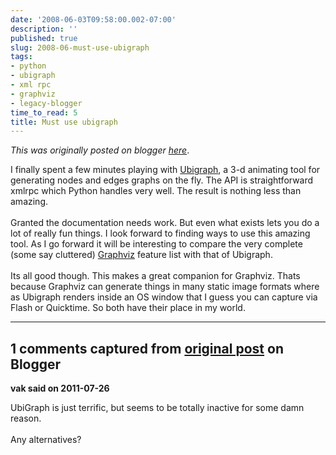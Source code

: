 ```yaml
---
date: '2008-06-03T09:58:00.002-07:00'
description: ''
published: true
slug: 2008-06-must-use-ubigraph
tags:
- python
- ubigraph
- xml rpc
- graphviz
- legacy-blogger
time_to_read: 5
title: Must use ubigraph
---
```


*This was originally posted on blogger [here](https://pydanny.blogspot.com/2008/06/must-use-ubigraph.html)*.

I finally spent a few minutes playing with <a href="http://www.ubietylab.net/ubigraph/index.html">Ubigraph</a>, a 3-d animating tool for generating nodes and edges graphs on the fly.  The API is straightforward xmlrpc which Python handles very well.  The result is nothing less than amazing.<br /><br />Granted the documentation needs work.  But even what exists lets you do a lot of really fun things.  I look forward to finding ways to use this amazing tool.  As I go forward it will be interesting to compare the very complete (some say cluttered) <a href="http://graphviz.org/">Graphviz</a> feature list with that of Ubigraph.<br /><br />Its all good though.  This makes a great companion for Graphviz.  Thats because Graphviz can generate things in many static image formats where as Ubigraph renders inside an OS window that I guess you can capture via Flash or Quicktime.  So both have their place in my world.

---

## 1 comments captured from [original post](https://pydanny.blogspot.com/2008/06/must-use-ubigraph.html) on Blogger

**vak said on 2011-07-26**

UbiGraph is just terrific, but seems to be totally inactive for some damn reason. <br /><br />Any alternatives?

